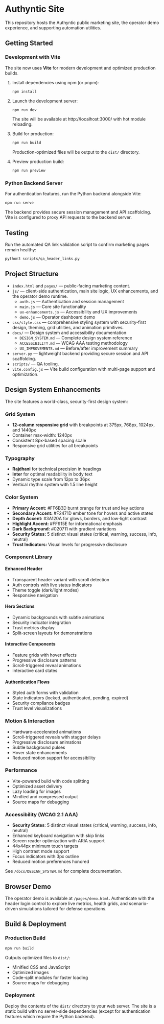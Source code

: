 # Authyntic Site

This repository hosts the Authyntic public marketing site, the operator demo experience, and supporting automation utilities.

## Getting Started

### Development with Vite

The site now uses **Vite** for modern development and optimized production builds.

1. Install dependencies using npm (or pnpm):
   ```bash
   npm install
   ```

2. Launch the development server:
   ```bash
   npm run dev
   ```
   The site will be available at http://localhost:3000/ with hot module reloading.

3. Build for production:
   ```bash
   npm run build
   ```
   Production-optimized files will be output to the `dist/` directory.

4. Preview production build:
   ```bash
   npm run preview
   ```

### Python Backend Server

For authentication features, run the Python backend alongside Vite:
```bash
npm run serve
```

The backend provides secure session management and API scaffolding. Vite is configured to proxy API requests to the backend server.

## Testing

Run the automated QA link validation script to confirm marketing pages remain healthy:
```bash
python3 scripts/qa_header_links.py
```

## Project Structure

- `index.html` and `pages/` — public-facing marketing content.
- `js/` — client-side authentication, main site logic, UX enhancements, and the operator demo runtime.
  - `auth.js` — Authentication and session management
  - `main.js` — Core site functionality
  - `ux-enhancements.js` — Accessibility and UX improvements
  - `demo.js` — Operator dashboard demo
- `css/style.css` — comprehensive styling system with security-first design, theming, grid utilities, and animation primitives.
- `docs/` — Design system and accessibility documentation
  - `DESIGN_SYSTEM.md` — Complete design system reference
  - `ACCESSIBILITY.md` — WCAG AAA testing methodology  
  - `UX_IMPROVEMENTS.md` — Before/after improvement summary
- `server.py` — lightweight backend providing secure session and API scaffolding.
- `scripts/` — QA tooling.
- `vite.config.js` — Vite build configuration with multi-page support and optimization.

## Design System Enhancements

The site features a world-class, security-first design system:

### Grid System
- **12-column responsive grid** with breakpoints at 375px, 768px, 1024px, and 1440px
- Container max-width: 1240px
- Consistent 8px-based spacing scale
- Responsive grid utilities for all breakpoints

### Typography
- **Rajdhani** for technical precision in headings
- **Inter** for optimal readability in body text
- Dynamic type scale from 12px to 36px
- Vertical rhythm system with 1.5 line height

### Color System
- **Primary Accent:** #FF6B3D burnt orange for trust and key actions
- **Secondary Accent:** #F2471D ember tone for hovers and active states
- **Depth Accent:** #3A120A for glows, borders, and low-light contrast
- **Highlight Accent:** #FF915E for informational emphasis
- **Dark Background:** #020711 with gradient variations
- **Security States:** 5 distinct visual states (critical, warning, success, info, neutral)
- **Trust Indicators:** Visual levels for progressive disclosure

### Component Library

#### Enhanced Header
- Transparent header variant with scroll detection
- Auth controls with live status indicators
- Theme toggle (dark/light modes)
- Responsive navigation

#### Hero Sections
- Dynamic backgrounds with subtle animations
- Security indicator integration
- Trust metrics display
- Split-screen layouts for demonstrations

#### Interactive Components
- Feature grids with hover effects
- Progressive disclosure patterns
- Scroll-triggered reveal animations
- Interactive card states

#### Authentication Flows
- Styled auth forms with validation
- State indicators (locked, authenticated, pending, expired)
- Security compliance badges
- Trust level visualizations

### Motion & Interaction
- Hardware-accelerated animations
- Scroll-triggered reveals with stagger delays
- Progressive disclosure animations
- Subtle background pulses
- Hover state enhancements
- Reduced motion support for accessibility

### Performance
- Vite-powered build with code splitting
- Optimized asset delivery
- Lazy loading for images
- Minified and compressed output
- Source maps for debugging

### Accessibility (WCAG 2.1 AAA)
- **Security States**: 5 distinct visual states (critical, warning, success, info, neutral)
- Enhanced keyboard navigation with skip links
- Screen reader optimization with ARIA support
- 44x44px minimum touch targets
- High contrast mode support
- Focus indicators with 3px outline
- Reduced motion preferences honored

See `/docs/DESIGN_SYSTEM.md` for complete documentation.

## Browser Demo

The operator demo is available at `/pages/demo.html`. Authenticate with the header login control to explore live metrics, health grids, and scenario-driven simulations tailored for defense operations.

## Build & Deployment

### Production Build
```bash
npm run build
```

Outputs optimized files to `dist/`:
- Minified CSS and JavaScript
- Optimized images
- Code-split modules for faster loading
- Source maps for debugging

### Deployment
Deploy the contents of the `dist/` directory to your web server. The site is a static build with no server-side dependencies (except for authentication features which require the Python backend).
